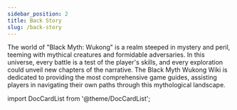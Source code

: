 ```yaml
---
sidebar_position: 2
title: Back Story
slug: /back-story
---
```


The world of "Black Myth: Wukong" is a realm steeped in mystery and peril, teeming with mythical creatures and formidable adversaries. In this universe, every battle is a test of the player's skills, and every exploration could unveil new chapters of the narrative. The Black Myth Wukong Wiki is dedicated to providing the most comprehensive game guides, assisting players in navigating their own paths through this mythological landscape.

import DocCardList from '@theme/DocCardList';

<DocCardList />